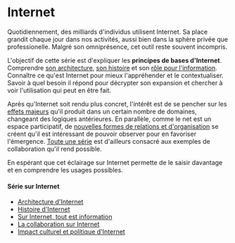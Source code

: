 # Internet

Quotidiennement, des milliards d'individus utilisent Internet. Sa place grandit
chaque jour dans nos activités, aussi bien dans la sphère privée que professionelle.
Malgré son omniprésence, cet outil reste souvent incompris.

L'objectif de cette série est d'expliquer les **principes de bases d'Internet**.
Comprendre [son architecture](architecture_internet.md), [son histoire](histoire_internet.md) et
son [rôle pour l'information](sur_internet_tout_est_information.md).
Connaître ce qu'est Internet pour mieux l'appréhender et le contextualiser.
Savoir à quel besoin il répond pour décrypter son expansion et chercher à
voir l'utilisation qui peut en être fait.

Après qu'Internet soit rendu plus concret, l'intérêt est de se pencher
sur les [effets majeurs](impact_culturel_politique_internet.md) qu'il
produit dans un certain nombre de domaines, changeant des logiques antérieures.
En parallèle, comme le net est un espace participatif, de [nouvelles formes
de relations et d'organisation](collaboration_sur_internet.md) se créent qu'il est intéressant de pouvoir
observer pour en favoriser l'émergence. [Toute une série](/articles/exemples_collaboration)
est d'ailleurs consacré aux exemples de collaboration qu'il rend possible.

En espérant que cet éclairage sur Internet permette de le saisir davantage et en comprendre les usages possibles.

#### Série sur Internet
- [Architecture d'Internet](architecture_internet.md)
- [Histoire d'Internet](histoire_internet.md)
- [Sur Internet, tout est information](sur_internet_tout_est_information.md)
- [La collaboration sur Internet](collaboration_sur_internet.md)
- [Impact culturel et politique d'Internet](impact_culturel_politique_internet.md)
